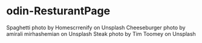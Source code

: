 # odin-ResturantPage
Spaghetti photo by Homescrrenify on Unsplash
Cheeseburger photo by amirali mirhashemian on Unsplash
Steak photo by Tim Toomey on Unsplash